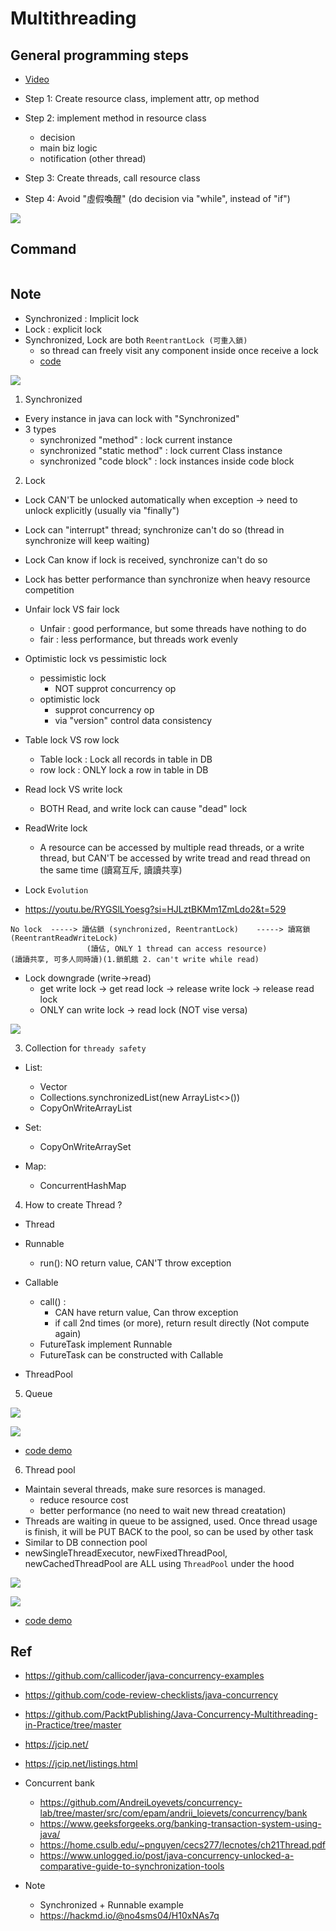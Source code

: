 # Multithreading

## General programming steps

- [Video](https://youtu.be/Qxj3CXqh4Wk?si=zoFHx85gSB6tUZVT&t=575)

- Step 1: Create resource class, implement attr, op method
- Step 2: implement method in resource class
	- decision
	- main biz logic
	- notification (other thread)
- Step 3: Create threads, call resource class
- Step 4: Avoid "虛假喚醒" (do decision via "while", instead of "if")

<p ><img src ="https://github.com/yennanliu/JavaHelloWorld/blob/main/doc/pic/spurious_wakeup.png"></p>

## Command

```bash
```

## Note

- Synchronized : Implicit lock
- Lock : explicit lock
- Synchronized, Lock are both `ReentrantLock (可重入鎖)`
	- so thread can freely visit any component inside once receive a lock
	- [code](https://github.com/yennanliu/JavaHelloWorld/blob/main/dev_projects/multithreading/Multithreading/src/main/java/com/yen/atguigu/lock/course20/SyncLockDemo.java#L24)

<p ><img src ="https://github.com/yennanliu/JavaHelloWorld/blob/main/doc/pic/ReentrantLock.png"></p>

1) Synchronized

- Every instance in java can lock with "Synchronized" 
- 3 types
	- synchronized "method" : lock current instance 
	- synchronized "static method" : lock current Class instance 
	- synchronized "code block" : lock instances inside code block

2) Lock

- Lock CAN'T be unlocked automatically when exception -> need to unlock explicitly (usually via "finally")
- Lock can "interrupt" thread; synchronize can't do so (thread in synchronize will keep waiting)
- Lock Can know if lock is received, synchronize can't do so
- Lock has better performance than synchronize when heavy resource competition

- Unfair lock VS fair lock
	- Unfair : good performance, but some threads have nothing to do
	- fair : less performance, but threads work evenly

- Optimistic lock vs pessimistic lock
	- pessimistic lock
		- NOT supprot concurrency op
	- optimistic lock
		- supprot concurrency op
		- via "version" control data consistency

- Table lock VS row lock
	- Table lock : Lock all records in table in DB
	- row lock : ONLY lock a row in table in DB

- Read lock VS write lock
	- BOTH Read, and write lock can cause "dead" lock

- ReadWrite lock
	- A resource can be accessed by multiple read threads, or a write thread, but CAN'T be accessed by write tread and read thread on the same time (讀寫互斥, 讀讀共享)

- Lock `Evolution`
- https://youtu.be/RYGSlLYoesg?si=HJLztBKMm1ZmLdo2&t=529
```
No lock  -----> 讀佔鎖 (synchronized, ReentrantLock)    -----> 讀寫鎖 (ReentrantReadWriteLock)
                 (讀佔, ONLY 1 thread can access resource)            (讀讀共享, 可多人同時讀)(1.鎖飢餓 2. can't write while read)
```

- Lock downgrade (write->read)
	- get write lock -> get read lock -> release write lock -> release read lock
	- ONLY can write lock -> read lock (NOT vise versa)

<p ><img src ="https://github.com/yennanliu/JavaHelloWorld/blob/main/doc/pic/lock_downgrade.png"></p>


3) Collection for `thready safety`

- List:
	- Vector
	- Collections.synchronizedList(new ArrayList<>())
	- CopyOnWriteArrayList

- Set:
	- CopyOnWriteArraySet
	
- Map:
	- ConcurrentHashMap

4) How to create Thread ?

- Thread

- Runnable
	- run(): NO return value, CAN'T throw exception

- Callable
	- call() : 
		- CAN have return value, Can throw exception
		- if call 2nd times (or more), return result directly (Not compute again)
	- FutureTask implement Runnable
	- FutureTask can be constructed with Callable

- ThreadPool

5) Queue

<p ><img src ="https://github.com/yennanliu/JavaHelloWorld/blob/main/doc/pic/block_queue_method.png"></p>

<p ><img src ="https://github.com/yennanliu/JavaHelloWorld/blob/main/doc/pic/block_queue.png"></p>

- [code demo](https://github.com/yennanliu/JavaHelloWorld/blob/main/dev_projects/multithreading/Multithreading/src/main/java/com/yen/atguigu/queue/course35/BlockingQueueDemo.java)


6) Thread pool

- Maintain several threads, make sure resorces is managed.
	- reduce resource cost
	- better performance (no need to wait new thread creatation)
- Threads are waiting in queue to be assigned, used. Once thread usage is finish, it will be PUT BACK to the pool, so can be used by other task
- Similar to DB connection pool
- newSingleThreadExecutor, newFixedThreadPool, newCachedThreadPool are ALL using `ThreadPool` under the hood

<p ><img src ="https://github.com/yennanliu/JavaHelloWorld/blob/main/doc/pic/thread_pool_class.png"></p>

<p ><img src ="https://github.com/yennanliu/JavaHelloWorld/blob/main/doc/pic/thread_pool_class_2.png"></p>

- [code demo](https://github.com/yennanliu/JavaHelloWorld/tree/main/dev_projects/multithreading/Multithreading/src/main/java/com/yen/atguigu/pool/course37)

## Ref

- https://github.com/callicoder/java-concurrency-examples
- https://github.com/code-review-checklists/java-concurrency

- https://github.com/PacktPublishing/Java-Concurrency-Multithreading-in-Practice/tree/master
- https://jcip.net/
- https://jcip.net/listings.html

- Concurrent bank

	- https://github.com/AndreiLoyevets/concurrency-lab/tree/master/src/com/epam/andrii_loievets/concurrency/bank
	- https://www.geeksforgeeks.org/banking-transaction-system-using-java/
	- https://home.csulb.edu/~pnguyen/cecs277/lecnotes/ch21Thread.pdf
	- https://www.unlogged.io/post/java-concurrency-unlocked-a-comparative-guide-to-synchronization-tools


- Note
	- Synchronized + Runnable example
	- https://hackmd.io/@no4sms04/H10xNAs7q